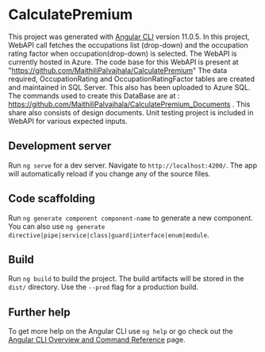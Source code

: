 # CalculatePremium

This project was generated with [Angular CLI](https://github.com/angular/angular-cli) version 11.0.5.
In this project, WebAPI call fetches the occupations list (drop-down) and the occupation rating factor when occupation(drop-down) is selected.
The WebAPI is currently hosted in Azure. The code base for this WebAPI is present at "https://github.com/MaithiliPalvajhala/CalculatePremium"
The data required, OccupationRating and OccupationRatingFactor tables are created and maintained in SQL Server. This also has been uploaded to Azure SQL. The commands used to create this DataBase are at : https://github.com/MaithiliPalvajhala/CalculatePremium_Documents . This share also consists of design documents.
Unit testing project is included in WebAPI for various expected inputs.

## Development server

Run `ng serve` for a dev server. Navigate to `http://localhost:4200/`. The app will automatically reload if you change any of the source files.

## Code scaffolding

Run `ng generate component component-name` to generate a new component. You can also use `ng generate directive|pipe|service|class|guard|interface|enum|module`.

## Build

Run `ng build` to build the project. The build artifacts will be stored in the `dist/` directory. Use the `--prod` flag for a production build.

## Further help

To get more help on the Angular CLI use `ng help` or go check out the [Angular CLI Overview and Command Reference](https://angular.io/cli) page.
